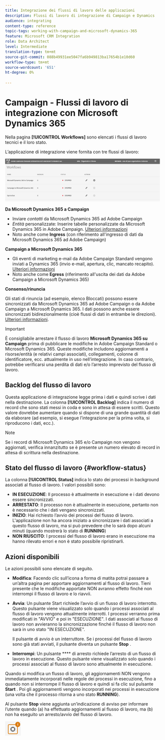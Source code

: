 ```yaml
---
title: Integrazione dei flussi di lavoro delle applicazioni
description: Flussi di lavoro di integrazione di Campaign e Dynamics
audience: integrating
content-type: reference
topic-tags: working-with-campaign-and-microsoft-dynamics-365
feature: Microsoft CRM Integration
role: Data Architect
level: Intermediate
translation-type: tm+mt
source-git-commit: 088b49931ee5047fa6b949813ba17654b1e10d60
workflow-type: tm+mt
source-wordcount: '651'
ht-degree: 0%

---
```



# Campaign - Flussi di lavoro di integrazione con Microsoft Dynamics 365

Nella pagina **[!UICONTROL Workflows]** sono elencati i flussi di lavoro tecnici e il loro stato.

L’applicazione di integrazione viene fornita con tre flussi di lavoro:

![](assets/do-not-localize/d365-to-acs-ui-page-workflows.png)

**Da Microsoft Dynamics 365 a Campaign**
* Inviare *contatti* da Microsoft Dynamics 365 ad Adobe Campaign
* *Entità* personalizzate: Inserire tabelle personalizzate da Microsoft Dynamics 365 in Adobe Campaign. [Ulteriori informazioni](../../integrating/using/d365-acs-using-the-integration.md#data-flows)
* Noto anche come **Ingress** (con riferimento all&#39;ingresso di dati da Microsoft Dynamics 365 ad Adobe Campaign)

**Campaign a Microsoft Dynamics 365**
* Gli eventi di marketing e-mail da Adobe Campaign Standard vengono inviati a Dynamics 365 (invio e-mail, apertura, clic, mancato recapito). [Ulteriori informazioni](../../integrating/using/d365-acs-using-the-integration.md#email-marketing-event-flow)
* Noto anche come **Egress** (riferimento all&#39;uscita dei dati da Adobe Campaign a Microsoft Dynamics 365)

**Consenso/rinuncia**

Gli stati di rinuncia (ad esempio, elenco Bloccati) possono essere sincronizzati da Microsoft Dynamics 365 ad Adobe Campaign o da Adobe Campaign a Microsoft Dynamics 365. I dati possono anche essere sincronizzati bidirezionalmente (cioè flussi di dati in entrambe le direzioni). [Ulteriori informazioni](../../integrating/using/d365-acs-self-service-app-data-sync.md#opt-in-out-wf).

>[!IMPORTANT]
>
>È consigliabile arrestare il flusso di lavoro **Microsoft Dynamics 365 su Campaign** prima di pubblicare le modifiche in Adobe Campaign Standard o Microsoft Dynamics 365. Queste modifiche includono aggiornamenti a risorse/entità (e relativi campi associati), collegamenti, colonne di identificatore, ecc. attualmente in uso nell’integrazione. In caso contrario, potrebbe verificarsi una perdita di dati e/o l’arresto imprevisto del flusso di lavoro.

## Backlog del flusso di lavoro

Questa applicazione di integrazione legge prima i dati e quindi scrive i dati nella destinazione. La colonna **[!UICONTROL Backlog]** indica il numero di record che sono stati messi in coda e sono in attesa di essere scritti. Questo valore dovrebbe aumentare quando si dispone di una grande quantità di dati da elaborare (ad esempio, si esegue l’integrazione per la prima volta, si riproducono i dati, ecc.).

>[!NOTE]
>Se i record di Microsoft Dynamics 365 e/o Campaign non vengono aggiornati, verifica innanzitutto se è presente un numero elevato di record in attesa di scrittura nella destinazione.


## Stato del flusso di lavoro {#workflow-status}

La colonna **[!UICONTROL Status]** indica lo stato dei processi in background associati al flusso di lavoro. I valori possibili sono:

* **IN ESECUZIONE**: Il processo è attualmente in esecuzione e i dati devono essere sincronizzati.
* **ARRESTATO**: Il processo non è attualmente in esecuzione, pertanto non è necessario che i dati vengano sincronizzati.
* **INIZIO**: Hai richiesto l’avvio dei processi del flusso di lavoro. L&#39;applicazione non ha ancora iniziato a sincronizzare i dati associati a questo flusso di lavoro, ma si può prevedere che lo sarà dopo alcuni minuti (quando mostrerà lo stato di **RUNNING**)
* **NON RIUSCITO**: I processi del flusso di lavoro erano in esecuzione ma hanno rilevato errori e non è stato possibile ripristinarli.

## Azioni disponibili

Le azioni possibili sono elencate di seguito.

* **Modifica**: Facendo clic sull’icona a forma di matita potrai passare a un’altra pagina per apportare aggiornamenti al flusso di lavoro. Tieni presente che le modifiche apportate NON avranno effetto finché non interrompi il flusso di lavoro e lo riavvii.

* **Avvia**: Un pulsante Start richiede l’avvio di un flusso di lavoro interrotto. Questo pulsante viene visualizzato solo quando i processi associati al flusso di lavoro vengono attualmente interrotti. I processi verranno prima modificati in &quot;AVVIO&quot; e poi in &quot;ESECUZIONE&quot;. I dati associati al flusso di lavoro non avvieranno la sincronizzazione finché il flusso di lavoro non sarà in uno stato &quot;IN ESECUZIONE&quot;.

   Il pulsante di avvio è un interruttore. Se i processi del flusso di lavoro sono già stati avviati, il pulsante diventa un pulsante **Stop** .

* **Interrompi**: Un pulsante  **** di arresto richiede l’arresto di un flusso di lavoro in esecuzione. Questo pulsante viene visualizzato solo quando i processi associati al flusso di lavoro sono attualmente in esecuzione.

Quando si modifica un flusso di lavoro, gli aggiornamenti NON vengono immediatamente incorporati nelle regole dei processi in esecuzione, fino a quando non si interrompe il flusso di lavoro e quindi si fa clic sul pulsante **Start** . Poi gli aggiornamenti vengono incorporati nei processi in esecuzione (una volta che il processo ritorna a uno stato **RUNNING**).

Al pulsante **Stop** viene aggiunta un’indicazione di avviso per informare l’utente quando (a) ha effettuato aggiornamenti al flusso di lavoro, ma (b) non ha eseguito un arresto/avvio del flusso di lavoro.

![](assets/do-not-localize/d365-to-acs-icon-stop-with-changes.png)
